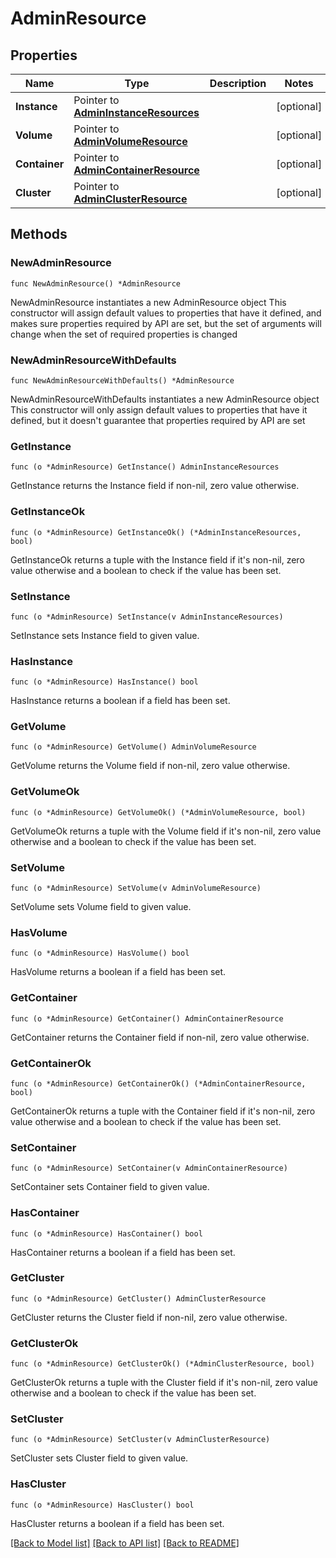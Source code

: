 # AdminResource

## Properties

Name | Type | Description | Notes
------------ | ------------- | ------------- | -------------
**Instance** | Pointer to [**AdminInstanceResources**](AdminInstanceResources.md) |  | [optional] 
**Volume** | Pointer to [**AdminVolumeResource**](AdminVolumeResource.md) |  | [optional] 
**Container** | Pointer to [**AdminContainerResource**](AdminContainerResource.md) |  | [optional] 
**Cluster** | Pointer to [**AdminClusterResource**](AdminClusterResource.md) |  | [optional] 

## Methods

### NewAdminResource

`func NewAdminResource() *AdminResource`

NewAdminResource instantiates a new AdminResource object
This constructor will assign default values to properties that have it defined,
and makes sure properties required by API are set, but the set of arguments
will change when the set of required properties is changed

### NewAdminResourceWithDefaults

`func NewAdminResourceWithDefaults() *AdminResource`

NewAdminResourceWithDefaults instantiates a new AdminResource object
This constructor will only assign default values to properties that have it defined,
but it doesn't guarantee that properties required by API are set

### GetInstance

`func (o *AdminResource) GetInstance() AdminInstanceResources`

GetInstance returns the Instance field if non-nil, zero value otherwise.

### GetInstanceOk

`func (o *AdminResource) GetInstanceOk() (*AdminInstanceResources, bool)`

GetInstanceOk returns a tuple with the Instance field if it's non-nil, zero value otherwise
and a boolean to check if the value has been set.

### SetInstance

`func (o *AdminResource) SetInstance(v AdminInstanceResources)`

SetInstance sets Instance field to given value.

### HasInstance

`func (o *AdminResource) HasInstance() bool`

HasInstance returns a boolean if a field has been set.

### GetVolume

`func (o *AdminResource) GetVolume() AdminVolumeResource`

GetVolume returns the Volume field if non-nil, zero value otherwise.

### GetVolumeOk

`func (o *AdminResource) GetVolumeOk() (*AdminVolumeResource, bool)`

GetVolumeOk returns a tuple with the Volume field if it's non-nil, zero value otherwise
and a boolean to check if the value has been set.

### SetVolume

`func (o *AdminResource) SetVolume(v AdminVolumeResource)`

SetVolume sets Volume field to given value.

### HasVolume

`func (o *AdminResource) HasVolume() bool`

HasVolume returns a boolean if a field has been set.

### GetContainer

`func (o *AdminResource) GetContainer() AdminContainerResource`

GetContainer returns the Container field if non-nil, zero value otherwise.

### GetContainerOk

`func (o *AdminResource) GetContainerOk() (*AdminContainerResource, bool)`

GetContainerOk returns a tuple with the Container field if it's non-nil, zero value otherwise
and a boolean to check if the value has been set.

### SetContainer

`func (o *AdminResource) SetContainer(v AdminContainerResource)`

SetContainer sets Container field to given value.

### HasContainer

`func (o *AdminResource) HasContainer() bool`

HasContainer returns a boolean if a field has been set.

### GetCluster

`func (o *AdminResource) GetCluster() AdminClusterResource`

GetCluster returns the Cluster field if non-nil, zero value otherwise.

### GetClusterOk

`func (o *AdminResource) GetClusterOk() (*AdminClusterResource, bool)`

GetClusterOk returns a tuple with the Cluster field if it's non-nil, zero value otherwise
and a boolean to check if the value has been set.

### SetCluster

`func (o *AdminResource) SetCluster(v AdminClusterResource)`

SetCluster sets Cluster field to given value.

### HasCluster

`func (o *AdminResource) HasCluster() bool`

HasCluster returns a boolean if a field has been set.


[[Back to Model list]](../README.md#documentation-for-models) [[Back to API list]](../README.md#documentation-for-api-endpoints) [[Back to README]](../README.md)


